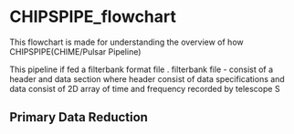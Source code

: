 # CHIPSPIPE_flowchart

This flowchart is made for understanding the overview of how CHIPSPIPE(CHIME/Pulsar Pipeline)

This pipeline if fed a filterbank format file .
filterbank file - consist of a header and data section where header consist of data specifications and data consist of 2D array of time and frequency recorded by telescope S

## Primary Data Reduction
